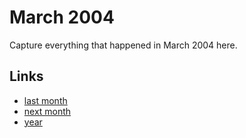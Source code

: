 # March 2004

Capture everything that happened in March 2004 here.

## Links
- [last month](calendar/months/2004-02.md)
- [next month](calendar/months/2004-04.md)
- [year](calendar/years/2004.md)